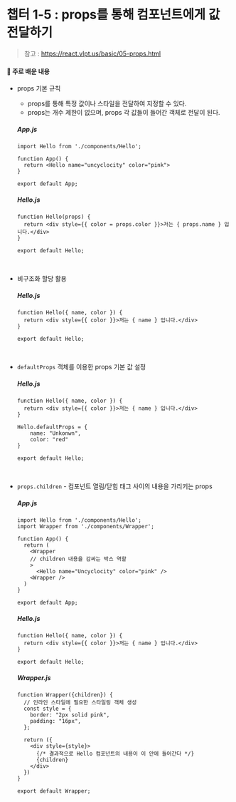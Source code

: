 # 챕터 1-5 : props를 통해 컴포넌트에게 값 전달하기

> 참고 : https://react.vlpt.us/basic/05-props.html

#### 📕 주로 배운 내용

- props 기본 규칙

  - props를 통해 특정 값이나 스타일을 전달하여 지정할 수 있다.
  - props는 개수 제한이 없으며, props 각 값들이 들어간 객체로 전달이 된다.

  ##### App.js

  ```{.javascript}
  import Hello from './components/Hello';

  function App() {
    return <Hello name="uncyclocity" color="pink">
  }

  export default App;
  ```

  ##### Hello.js

  ```{.javascript}
  function Hello(props) {
    return <div style={{ color = props.color }}>저는 { props.name } 입니다.</div>
  }

  export default Hello;
  ```

  <br>

- 비구조화 할당 활용

  ##### Hello.js

  ```{.javascript}
  function Hello({ name, color }) {
    return <div style={{ color }}>저는 { name } 입니다.</div>
  }

  export default Hello;
  ```

  <br>

- `defaultProps` 객체를 이용한 props 기본 값 설정

  ##### Hello.js

  ```{.javascript}
  function Hello({ name, color }) {
    return <div style={{ color }}>저는 { name } 입니다.</div>
  }

  Hello.defaultProps = {
      name: "Unkonwn",
      color: "red"
  }

  export default Hello;
  ```

  <br>

- `props.children` - 컴포넌트 열림/닫힘 태그 사이의 내용을 가리키는 props

  ##### App.js

  ```{.javascript}
  import Hello from './components/Hello';
  import Wrapper from './components/Wrapper';

  function App() {
    return (
      <Wrapper
      // children 내용을 감싸는 박스 역할
      >
        <Hello name="Uncyclocity" color="pink" />
      <Wrapper />
    )
  }

  export default App;
  ```

  ##### Hello.js

  ```{.javascript}
  function Hello({ name, color }) {
    return <div style={{ color }}>저는 { name } 입니다.</div>
  }

  export default Hello;
  ```

  ##### Wrapper.js

  ```{.javascript}
  function Wrapper({children}) {
    // 인라인 스타일에 필요한 스타일링 객체 생성
    const style = {
      border: "2px solid pink",
      padding: "16px",
    };

    return ({
      <div style={style}>
        {/* 결과적으로 Hello 컴포넌트의 내용이 이 안에 들어간다 */}
        {children}
      </div>
    })
  }

  export default Wrapper;
  ```
